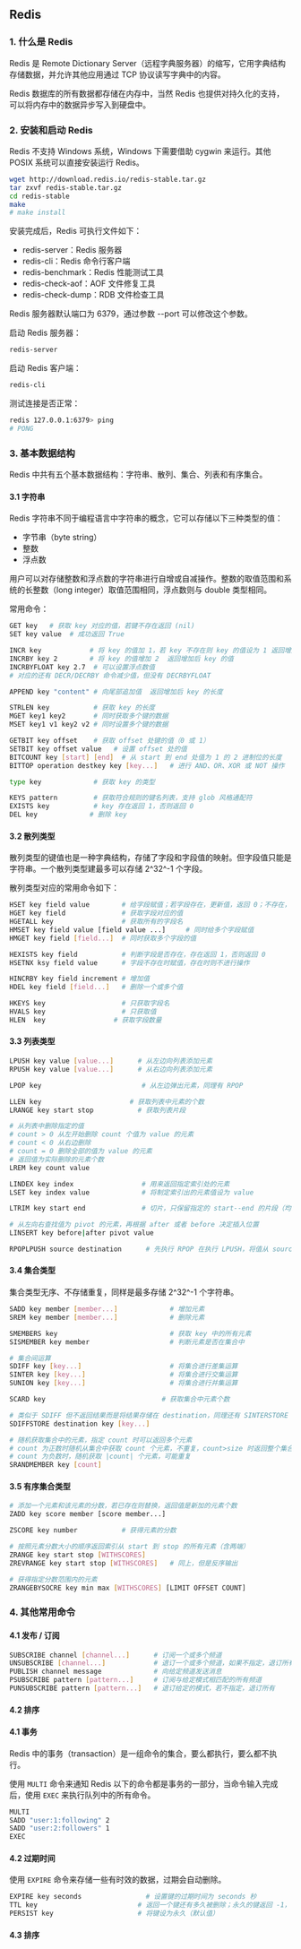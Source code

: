 ## Redis

### 1. 什么是 Redis

Redis 是 Remote Dictionary Server（远程字典服务器）的缩写，它用字典结构存储数据，并允许其他应用通过 TCP 协议读写字典中的内容。

Redis 数据库的所有数据都存储在内存中，当然 Redis 也提供对持久化的支持，可以将内存中的数据异步写入到硬盘中。

### 2. 安装和启动 Redis

Redis 不支持 Windows 系统，Windows 下需要借助 cygwin 来运行。其他 POSIX 系统可以直接安装运行 Redis。

```bash
wget http://download.redis.io/redis-stable.tar.gz
tar zxvf redis-stable.tar.gz
cd redis-stable
make
# make install
```

安装完成后，Redis 可执行文件如下：

- redis-server：Redis 服务器
- redis-cli：Redis 命令行客户端
- redis-benchmark：Redis 性能测试工具
- redis-check-aof：AOF 文件修复工具
- redis-check-dump：RDB 文件检查工具

Redis 服务器默认端口为 6379，通过参数 --port 可以修改这个参数。

启动 Redis 服务器：

```bash
redis-server
```

启动 Redis 客户端：

```bash
redis-cli
```

测试连接是否正常：

```bash
redis 127.0.0.1:6379> ping
# PONG
```

### 3. 基本数据结构

Redis 中共有五个基本数据结构：字符串、散列、集合、列表和有序集合。

#### 3.1 字符串

Redis 字符串不同于编程语言中字符串的概念，它可以存储以下三种类型的值：

- 字节串（byte string）
- 整数
- 浮点数

用户可以对存储整数和浮点数的字符串进行自增或自减操作。整数的取值范围和系统的长整数（long integer）取值范围相同，浮点数则与 double 类型相同。

常用命令：

```bash
GET key   # 获取 key 对应的值，若键不存在返回 (nil)
SET key value  # 成功返回 True

INCR key  			# 将 key 的值加 1，若 key 不存在则 key 的值设为 1 返回增加后 key 的值
INCRBY key 2 		# 将 key 的值增加 2  返回增加后 key 的值
INCRBYFLOAT key 2.7  # 可以设置浮点数值
# 对应的还有 DECR/DECRBY 命令减少值，但没有 DECRBYFLOAT

APPEND key "content" # 向尾部追加值  返回增加后 key 的长度

STRLEN key           # 获取 key 的长度
MGET key1 key2		 # 同时获取多个键的数据
MSET key1 v1 key2 v2 # 同时设置多个键的数据

GETBIT key offset    # 获取 offset 处键的值（0 或 1）
SETBIT key offset value   # 设置 offset 处的值
BITCOUNT key [start] [end]  # 从 start 到 end 处值为 1 的 2 进制位的长度
BITTOP operation destkey key [key...]   # 进行 AND、OR、XOR 或 NOT 操作

type key             # 获取 key 的类型

KEYS pattern         # 获取符合规则的键名列表，支持 glob 风格通配符
EXISTS key           # key 存在返回 1，否则返回 0
DEL key  			# 删除 key
```

#### 3.2 散列类型

散列类型的键值也是一种字典结构，存储了字段和字段值的映射。但字段值只能是字符串。一个散列类型建最多可以存储 2^32^-1 个字段。

散列类型对应的常用命令如下：

```bash
HSET key field value        # 给字段赋值；若字段存在，更新值，返回 0；不存在，创建字段，返回 1
HGET key field              # 获取字段对应的值
HGETALL key                 # 获取所有的字段名
HMSET key field value [field value ...]     # 同时给多个字段赋值
HMGET key field [field...]  # 同时获取多个字段的值

HEXISTS key field           # 判断字段是否存在，存在返回 1，否则返回 0
HSETNX ksy field value      # 字段不存在时赋值，存在时则不进行操作

HINCRBY key field increment # 增加值
HDEL key field [field...]   # 删除一个或多个值

HKEYS key                   # 只获取字段名
HVALS key                   # 只获取值
HLEN  key				  # 获取字段数量
```

#### 3.3 列表类型

```bash
LPUSH key value [value...]  	# 从左边向列表添加元素
RPUSH key value [value...]      # 从右边向列表添加元素

LPOP key                         # 从左边弹出元素，同理有 RPOP

LLEN key					  # 获取列表中元素的个数
LRANGE key start stop  			# 获取列表片段

# 从列表中删除指定的值  
# count > 0 从左开始删除 count 个值为 value 的元素
# count < 0 从右边删除
# count = 0 删除全部的值为 value 的元素
# 返回值为实际删除的元素个数
LREM key count value			

LINDEX key index                 # 用来返回指定索引处的元素
LSET key index value             # 将制定索引出的元素值设为 value

LTRIM key start end              # 切片，只保留指定的 start--end 的片段（均含）

# 从左向右查找值为 pivot 的元素，再根据 after 或者 before 决定插入位置
LINSERT key before|after pivot value  

RPOPLPUSH source destination      # 先执行 RPOP 在执行 LPUSH，将值从 source 转入到 destination 中
```

#### 3.4 集合类型

集合类型无序、不存储重复，同样是最多存储 2^32^-1 个字符串。

```bash
SADD key member [member...]             # 增加元素
SREM key member [member...]             # 删除元素

SMEMBERS key                            # 获取 key 中的所有元素
SISMEMBER key member                    # 判断元素是否在集合中

# 集合间运算
SDIFF key [key...]                      # 将集合进行差集运算
SINTER key [key...]                     # 将集合进行交集运算
SUNION key [key...]                     # 将集合进行并集运算

SCARD key    						  # 获取集合中元素个数

# 类似于 SDIFF 但不返回结果而是将结果存储在 destination，同理还有 SINTERSTORE   SUNIONSTORE
SDIFFSTORE destination key [key...]     

# 随机获取集合中的元素，指定 count 时可以返回多个元素
# count 为正数时随机从集合中获取 count 个元素，不重复，count>size 时返回整个集合
# count 为负数时，随机获取 |count| 个元素，可能重复
SRANDMEMBER key [count]	 		
```

#### 3.5 有序集合类型

```bash
# 添加一个元素和该元素的分数，若已存在则替换，返回值是新加的元素个数
ZADD key score member [score member...]           

ZSCORE key number 			# 获得元素的分数

# 按照元素分数大小的顺序返回索引从 start 到 stop 的所有元素（含两端）
ZRANGE key start stop [WITHSCORES]			
ZREVRANGE key start stop [WITHSCORES]   # 同上，但是反序输出

# 获得指定分数范围内的元素
ZRANGEBYSOCRE key min max [WITHSCORES] [LIMIT OFFSET COUNT]
```

### 4. 其他常用命令

#### 4.1 发布 / 订阅

```bash
SUBSCRIBE channel [channel...]      # 订阅一个或多个频道
UNSUBSCRIBE [channel...]            # 退订一个或多个频道，如果不指定，退订所有的
PUBLISH channel message             # 向给定频道发送消息
PSUBSCRIBE pattern [pattern...]     # 订阅与给定模式相匹配的所有频道
PUNSUBSCRIBE pattern [pattern...]   # 退订给定的模式，若不指定，退订所有
```

#### 4.2 排序



#### 4.1 事务

Redis 中的事务（transaction）是一组命令的集合，要么都执行，要么都不执行。

使用 `MULTI` 命令来通知 Redis 以下的命令都是事务的一部分，当命令输入完成后，使用 `EXEC` 来执行队列中的所有命令。

```bash
MULTI
SADD "user:1:following" 2
SADD "user:2:followers" 1
EXEC
```

#### 4.2 过期时间

使用 `EXPIRE` 命令来存储一些有时效的数据，过期会自动删除。

```bash
EXPIRE key seconds                # 设置键的过期时间为 seconds 秒
TTL key							# 返回一个键还有多久被删除；永久的键返回 -1，键不存在返回 -2
PERSIST key						# 将键设为永久（默认值）
```

#### 4.3 排序

